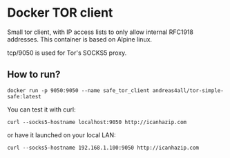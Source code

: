 # Docker TOR client



Small tor client, with IP access lists to only allow internal RFC1918 addresses. This container is based on Alpine linux.

tcp/9050 is used for Tor's SOCKS5 proxy.

## How to run?

```
docker run -p 9050:9050 --name safe_tor_client andreas4all/tor-simple-safe:latest
```


You can test it with curl:

```
curl --socks5-hostname localhost:9050 http://icanhazip.com
```

or have it launched on your local LAN:
```
curl --socks5-hostname 192.168.1.100:9050 http://icanhazip.com
```
